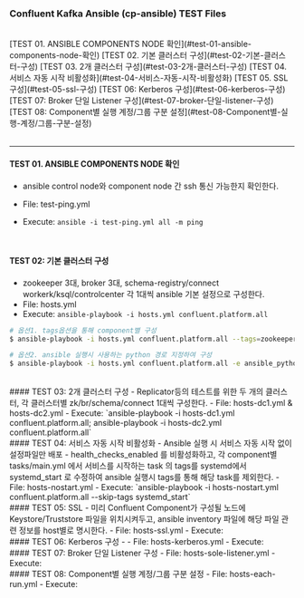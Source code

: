 
### Confluent Kafka Ansible (cp-ansible) TEST Files  
  <br/>  
[TEST 01. ANSIBLE COMPONENTS NODE 확인](#test-01-ansible-components-node-확인)  
[TEST 02. 기본 클러스터 구성](#test-02-기본-클러스터-구성)  
[TEST 03. 2개 클러스터 구성](#test-03-2개-클러스터-구성)  
[TEST 04. 서비스 자동 시작 비활성화](#test-04-서비스-자동-시작-비활성화)  
[TEST 05. SSL 구성](#test-05-ssl-구성)  
[TEST 06: Kerberos 구성](#test-06-kerberos-구성)  
[TEST 07: Broker 단일 Listener 구성](#test-07-broker-단일-listener-구성)  
[TEST 08: Component별 실행 계정/그룹 구분 설정](#test-08-Component별-실행-계정/그룹-구분-설정)
  <br/><br/>  

---------------------------------------------

#### TEST 01. ANSIBLE COMPONENTS NODE 확인
- ansible control node와 component node 간 ssh 통신 가능한지 확인한다. 
- File: test-ping.yml  
- Execute: `ansible -i test-ping.yml all -m ping`   
  
  <br/>
#### TEST 02: 기본 클러스터 구성
- zookeeper 3대, broker 3대, schema-registry/connect workerk/ksql/controlcenter 각 1대씩 ansible 기본 설정으로 구성한다.
- File: hosts.yml   
- Execute: `ansible-playbook -i hosts.yml confluent.platform.all`  
```bash
# 옵션1. tags옵션을 통해 component별 구성
$ ansible-playbook -i hosts.yml confluent.platform.all --tags=zookeeper  

# 옵션2. ansible 실행시 사용하는 python 경로 지정하여 구성 
$ ansible-playbook -i hosts.yml confluent.platform.all -e ansible_python_interpreter=/usr/bin/python3  
```  
  
  <br/>
#### TEST 03: 2개 클러스터 구성 
- Replicator등의 테스트를 위한 두 개의 클러스터, 각 클러스터별 zk/br/schema/connect 1대씩 구성한다.
- File: hosts-dc1.yml & hosts-dc2.yml  
- Execute: `ansible-playbook -i hosts-dc1.yml confluent.platform.all; ansible-playbook -i hosts-dc2.yml confluent.platform.all`  
  
  <br/>
#### TEST 04: 서비스 자동 시작 비활성화  
- Ansible 실행 시 서비스 자동 시작 없이 설정파일만 배포
- health_checks_enabled 를 비활성화하고, 각 component별 tasks/main.yml 에서 서비스를 시작하는 task 의 tags를
systemd에서 systemd_start 로 수정하여 ansible 실행시 tags를 통해 해당 task를 제외한다.
- File: hosts-nostart.yml    
- Execute: `ansible-playbook -i hosts-nostart.yml confluent.platform.all --skip-tags systemd_start`   
  
  <br/>
#### TEST 05: SSL   
- 미리 Confluent Component가 구성될 노드에 Keystore/Truststore 파일을 위치시켜두고, ansible inventory 파일에 해당 파일 관련 정보를 host별로 명시한다.
- File: hosts-ssl.yml  
- Execute:   
  
  <br/>
#### TEST 06: Kerberos 구성  
- 
- File: hosts-kerberos.yml   
- Execute:   
  
  <br/>
#### TEST 07: Broker 단일 Listener 구성  
- File: hosts-sole-listener.yml   
- Execute:   
  
  <br/>
#### TEST 08: Component별 실행 계정/그룹 구분 설정   
- File: hosts-each-run.yml   
- Execute:   
    
  <br/>
